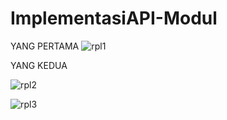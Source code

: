 # ImplementasiAPI-Modul
YANG PERTAMA
![rpl1](https://user-images.githubusercontent.com/46397825/78880432-98ba4180-7a7f-11ea-80d2-d0b497892d25.JPG)




YANG KEDUA


![rpl2](https://user-images.githubusercontent.com/46397825/79198344-88c6a700-7e5d-11ea-946a-b720fef221a4.JPG)


![rpl3](https://user-images.githubusercontent.com/46397825/79198370-92e8a580-7e5d-11ea-894a-b08a3514375e.JPG)

